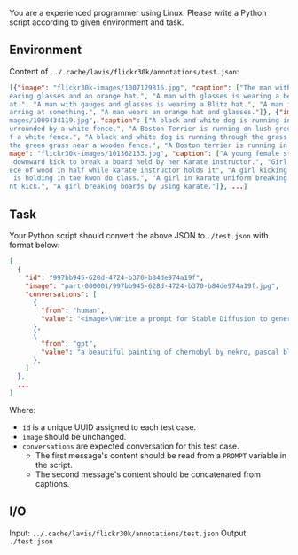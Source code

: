 You are a experienced programmer using Linux. Please write a Python script according to given environment and task.

## Environment

Content of `../.cache/lavis/flickr30k/annotations/test.json`:

```json
[{"image": "flickr30k-images/1007129816.jpg", "caption": ["The man with pierced ears is w
earing glasses and an orange hat.", "A man with glasses is wearing a beer can crocheted h
at.", "A man with gauges and glasses is wearing a Blitz hat.", "A man in an orange hat st
arring at something.", "A man wears an orange hat and glasses."]}, {"image": "flickr30k-i
mages/1009434119.jpg", "caption": ["A black and white dog is running in a grassy garden s
urrounded by a white fence.", "A Boston Terrier is running on lush green grass in front o
f a white fence.", "A black and white dog is running through the grass.", "A dog runs on
the green grass near a wooden fence.", "A Boston terrier is running in the grass."]}, {"i
mage": "flickr30k-images/101362133.jpg", "caption": ["A young female student performing a
 downward kick to break a board held by her Karate instructor.", "Girl about to kick a pi
ece of wood in half while karate instructor holds it", "A girl kicking a stick that a man
 is holding in tae kwon do class.", "A girl in karate uniform breaking a stick with a fro
nt kick.", "A girl breaking boards by using karate."]}, ...]
```

## Task

Your Python script should convert the above JSON to `./test.json` with format below:

```json
[
  {
    "id": "997bb945-628d-4724-b370-b84de974a19f",
    "image": "part-000001/997bb945-628d-4724-b370-b84de974a19f.jpg",
    "conversations": [
      {
        "from": "human",
        "value": "<image>\nWrite a prompt for Stable Diffusion to generate this image."
      },
      {
        "from": "gpt",
        "value": "a beautiful painting of chernobyl by nekro, pascal blanche, john harris, greg rutkowski, sin jong hun, moebius, simon stalenhag. in style of cg art. ray tracing. cel shading. hyper detailed. realistic. ue 5. maya. octane render. "
      },
    ]
  },
  ...
]
```

Where:

- `id` is a unique UUID assigned to each test case.
- `image` should be unchanged.
- `conversations` are expected conversation for this test case.
	- The first message's content should be read from a `PROMPT` variable in the script.
	- The second message's content should be concatenated from captions.

## I/O

Input: `../.cache/lavis/flickr30k/annotations/test.json`
Output: `./test.json`
